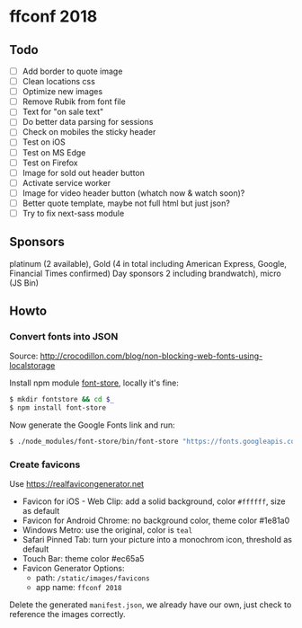 # ffconf 2018

## Todo

- [ ] Add border to quote image
- [ ] Clean locations css
- [ ] Optimize new images
- [ ] Remove Rubik from font file
- [ ] Text for "on sale text"
- [ ] Do better data parsing for sessions
- [ ] Check on mobiles the sticky header
- [ ] Test on iOS
- [ ] Test on MS Edge
- [ ] Test on Firefox
- [ ] Image for sold out header button
- [ ] Activate service worker
- [ ] Image for video header button (whatch now & watch soon)?
- [ ] Better quote template, maybe not full html but just json?
- [ ] Try to fix next-sass module

## Sponsors

platinum (2 available), Gold (4 in total including American Express, Google, Financial Times confirmed) Day sponsors 2 including brandwatch), micro (JS Bin)

## Howto

### Convert fonts into JSON

Source: http://crocodillon.com/blog/non-blocking-web-fonts-using-localstorage

Install npm module [font-store](https://github.com/CrocoDillon/font-store), locally it's fine:

```bash
$ mkdir fontstore && cd $_
$ npm install font-store
```

Now generate the Google Fonts link and run:

```bash
$ ./node_modules/font-store/bin/font-store "https://fonts.googleapis.com/css?family=Anonymous+Pro|Rubik:700"
```

### Create favicons

Use https://realfavicongenerator.net

- Favicon for iOS - Web Clip: add a solid background, color `#ffffff`, size as default
- Favicon for Android Chrome: no background color, theme color #1e81a0
- Windows Metro: use the original, color is `teal`
- Safari Pinned Tab: turn your picture into a monochrom icon, threshold as default
- Touch Bar: theme color #ec65a5
- Favicon Generator Options:
  - path: `/static/images/favicons`
  - app name: `ffconf 2018`

Delete the generated `manifest.json`, we already have our own, just check to reference the images correctly.
